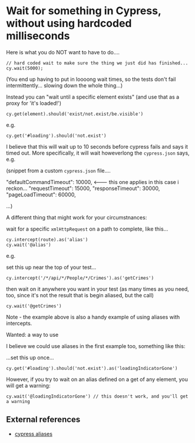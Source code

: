 # Wait for something in Cypress, without using hardcoded milliseconds

Here is what you do NOT want to have to do....


	// hard coded wait to make sure the thing we just did has finished...
	cy.wait(5000);

(You end up having to put in loooong wait times, so the tests don't fail intermittently... slowing down the whole thing...)

Instead you can "wait until a specific element exists" (and use that as a proxy for 'it's loaded!')


	cy.get(element).should('exist/not.exist/be.visible')

e.g.

	cy.get('#loading').should('not.exist')


I believe that this will wait up to 10 seconds before cypress fails and says it timed out. More specifically, it will wait howeverlong the `cypress.json` says, e.g.


(snippet from a custom `cypress.json` file....

  "defaultCommandTimeout": 10000,  <--- this one applies in this case i reckon...
  "requestTimeout": 15000,
  "responseTimeout": 30000,
  "pageLoadTimeout": 60000,


...)


A different thing that might work for your circumstnances:

wait for a specific `xmlHttpRequest` on a path to complete, like this...


	cy.intercept(route).as('alias')
	cy.wait('@alias')

e.g.

set this up near the top of your test...

	cy.intercept('/*/api/*/People/*/Crimes').as('getCrimes')

then wait on it anywhere you want in your test (as many times as you need, too, since it's not the result that is begin aliased, but the call)

	cy.wait('@getCrimes')


Note - the example above is also a handy example of using aliases with intercepts.


Wanted: a way to use 

I believe we could use aliases in the first example too, something like this:

...set this up once...

	cy.get('#loading').should('not.exist').as('loadingIndicatorGone')


However, if you try to wait on an alias defined on a get of any element, you will get a warning:

	cy.wait('@loadingIndicatorGone') // this doesn't work, and you'll get a warning



## External references


- [cypress aliases](https://docs.cypress.io/guides/core-concepts/variables-and-aliases#Aliases)